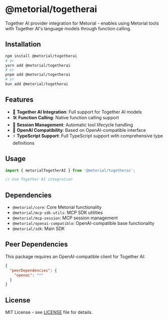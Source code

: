 # @metorial/togetherai

Together AI provider integration for Metorial - enables using Metorial tools with Together AI's language models through function calling.

## Installation

```bash
npm install @metorial/togetherai
# or
yarn add @metorial/togetherai
# or
pnpm add @metorial/togetherai
# or
bun add @metorial/togetherai
```

## Features

- 🤖 **Together AI Integration**: Full support for Together AI models
- 🛠️ **Function Calling**: Native function calling support
- 📡 **Session Management**: Automatic tool lifecycle handling
- 🔄 **OpenAI Compatibility**: Based on OpenAI-compatible interface
- ⚡ **TypeScript Support**: Full TypeScript support with comprehensive type definitions

## Usage

```typescript
import { metorialTogetherAI } from '@metorial/togetherai';

// Use Together AI integration
```

## Dependencies

- `@metorial/core`: Core Metorial functionality
- `@metorial/mcp-sdk-utils`: MCP SDK utilities
- `@metorial/mcp-session`: MCP session management
- `@metorial/openai-compatible`: OpenAI-compatible base functionality
- `@metorial/sdk`: Main SDK

## Peer Dependencies

This package requires an OpenAI-compatible client for Together AI:

```json
{
  "peerDependencies": {
    "openai": "*"
  }
}
```

## License

MIT License - see [LICENSE](../../LICENSE) file for details.
